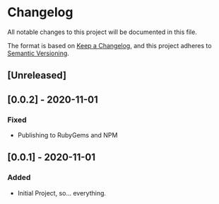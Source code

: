 # Changelog
All notable changes to this project will be documented in this file.

The format is based on [Keep a Changelog](https://keepachangelog.com/en/1.0.0/),
and this project adheres to [Semantic Versioning](https://semver.org/spec/v2.0.0.html).

## [Unreleased]

## [0.0.2] - 2020-11-01
### Fixed
- Publishing to RubyGems and NPM

## [0.0.1] - 2020-11-01
### Added
- Initial Project, so... everything.
